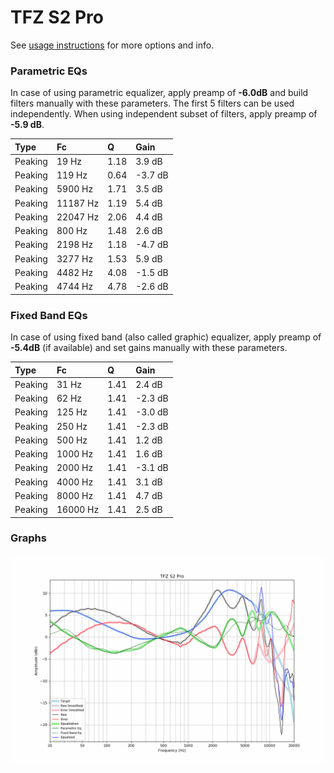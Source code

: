 # TFZ S2 Pro
See [usage instructions](https://github.com/jaakkopasanen/AutoEq#usage) for more options and info.

### Parametric EQs
In case of using parametric equalizer, apply preamp of **-6.0dB** and build filters manually
with these parameters. The first 5 filters can be used independently.
When using independent subset of filters, apply preamp of **-5.9 dB**.

| Type    | Fc       |    Q | Gain    |
|:--------|:---------|:-----|:--------|
| Peaking | 19 Hz    | 1.18 | 3.9 dB  |
| Peaking | 119 Hz   | 0.64 | -3.7 dB |
| Peaking | 5900 Hz  | 1.71 | 3.5 dB  |
| Peaking | 11187 Hz | 1.19 | 5.4 dB  |
| Peaking | 22047 Hz | 2.06 | 4.4 dB  |
| Peaking | 800 Hz   | 1.48 | 2.6 dB  |
| Peaking | 2198 Hz  | 1.18 | -4.7 dB |
| Peaking | 3277 Hz  | 1.53 | 5.9 dB  |
| Peaking | 4482 Hz  | 4.08 | -1.5 dB |
| Peaking | 4744 Hz  | 4.78 | -2.6 dB |

### Fixed Band EQs
In case of using fixed band (also called graphic) equalizer, apply preamp of **-5.4dB**
(if available) and set gains manually with these parameters.

| Type    | Fc       |    Q | Gain    |
|:--------|:---------|:-----|:--------|
| Peaking | 31 Hz    | 1.41 | 2.4 dB  |
| Peaking | 62 Hz    | 1.41 | -2.3 dB |
| Peaking | 125 Hz   | 1.41 | -3.0 dB |
| Peaking | 250 Hz   | 1.41 | -2.3 dB |
| Peaking | 500 Hz   | 1.41 | 1.2 dB  |
| Peaking | 1000 Hz  | 1.41 | 1.6 dB  |
| Peaking | 2000 Hz  | 1.41 | -3.1 dB |
| Peaking | 4000 Hz  | 1.41 | 3.1 dB  |
| Peaking | 8000 Hz  | 1.41 | 4.7 dB  |
| Peaking | 16000 Hz | 1.41 | 2.5 dB  |

### Graphs
![](./TFZ%20S2%20Pro.png)